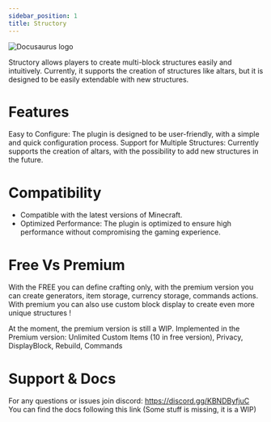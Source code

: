 ```yaml
---
sidebar_position: 1
title: Structory
---
```



![Docusaurus logo](https://i.imgur.com/kmRvT4z.png)  

Structory allows players to create multi-block structures easily and intuitively. Currently, it supports the creation of structures like altars, but it is designed to be easily extendable with new structures.




# Features
Easy to Configure: The plugin is designed to be user-friendly, with a simple and quick configuration process.
Support for Multiple Structures: Currently supports the creation of altars, with the possibility to add new structures in the future.

# Compatibility
- Compatible with the latest versions of Minecraft.
- Optimized Performance: The plugin is optimized to ensure high performance without compromising the gaming experience.

# Free Vs Premium

With the FREE you can define crafting only, with the premium version you can create generators, item storage, currency storage, commands actions.
With premium you can also use custom block display to create even more unique structures !

At the moment, the premium version is still a WIP.
Implemented in the Premium version: Unlimited Custom Items (10 in free version), Privacy, DisplayBlock, Rebuild, Commands

# Support & Docs
For any questions or issues join discord: https://discord.gg/KBNDByfjuC   
You  can find the docs following this link (Some stuff is missing, it is a WIP)